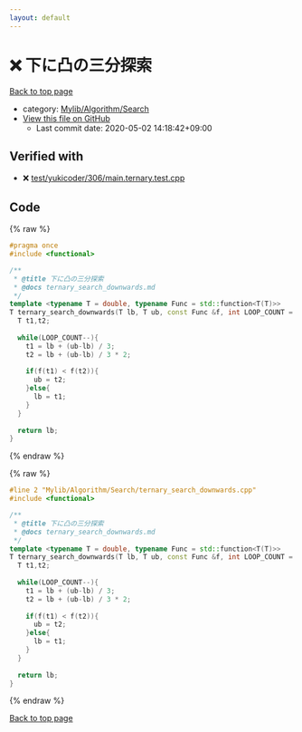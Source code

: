 ```yaml
---
layout: default
---
```


<!-- mathjax config similar to math.stackexchange -->
<script type="text/javascript" async
  src="https://cdnjs.cloudflare.com/ajax/libs/mathjax/2.7.5/MathJax.js?config=TeX-MML-AM_CHTML">
</script>
<script type="text/x-mathjax-config">
  MathJax.Hub.Config({
    TeX: { equationNumbers: { autoNumber: "AMS" }},
    tex2jax: {
      inlineMath: [ ['$','$'] ],
      processEscapes: true
    },
    "HTML-CSS": { matchFontHeight: false },
    displayAlign: "left",
    displayIndent: "2em"
  });
</script>

<script type="text/javascript" src="https://cdnjs.cloudflare.com/ajax/libs/jquery/3.4.1/jquery.min.js"></script>
<script src="https://cdn.jsdelivr.net/npm/jquery-balloon-js@1.1.2/jquery.balloon.min.js" integrity="sha256-ZEYs9VrgAeNuPvs15E39OsyOJaIkXEEt10fzxJ20+2I=" crossorigin="anonymous"></script>
<script type="text/javascript" src="../../../../assets/js/copy-button.js"></script>
<link rel="stylesheet" href="../../../../assets/css/copy-button.css" />


# :x: 下に凸の三分探索

<a href="../../../../index.html">Back to top page</a>

* category: <a href="../../../../index.html#a7582795d3062b8fdf2ece0fd4f2d90d">Mylib/Algorithm/Search</a>
* <a href="{{ site.github.repository_url }}/blob/master/Mylib/Algorithm/Search/ternary_search_downwards.cpp">View this file on GitHub</a>
    - Last commit date: 2020-05-02 14:18:42+09:00




## Verified with

* :x: <a href="../../../../verify/test/yukicoder/306/main.ternary.test.cpp.html">test/yukicoder/306/main.ternary.test.cpp</a>


## Code

<a id="unbundled"></a>
{% raw %}
```cpp
#pragma once
#include <functional>

/**
 * @title 下に凸の三分探索
 * @docs ternary_search_downwards.md
 */
template <typename T = double, typename Func = std::function<T(T)>>
T ternary_search_downwards(T lb, T ub, const Func &f, int LOOP_COUNT = 100){
  T t1,t2;
  
  while(LOOP_COUNT--){
    t1 = lb + (ub-lb) / 3;
    t2 = lb + (ub-lb) / 3 * 2;
    
    if(f(t1) < f(t2)){
      ub = t2;
    }else{
      lb = t1;
    }
  }
 
  return lb;
}

```
{% endraw %}

<a id="bundled"></a>
{% raw %}
```cpp
#line 2 "Mylib/Algorithm/Search/ternary_search_downwards.cpp"
#include <functional>

/**
 * @title 下に凸の三分探索
 * @docs ternary_search_downwards.md
 */
template <typename T = double, typename Func = std::function<T(T)>>
T ternary_search_downwards(T lb, T ub, const Func &f, int LOOP_COUNT = 100){
  T t1,t2;
  
  while(LOOP_COUNT--){
    t1 = lb + (ub-lb) / 3;
    t2 = lb + (ub-lb) / 3 * 2;
    
    if(f(t1) < f(t2)){
      ub = t2;
    }else{
      lb = t1;
    }
  }
 
  return lb;
}

```
{% endraw %}

<a href="../../../../index.html">Back to top page</a>

